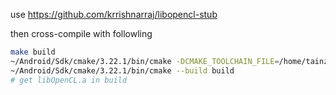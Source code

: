 use https://github.com/krrishnarraj/libopencl-stub

then cross-compile with followling
```bash
make build
~/Android/Sdk/cmake/3.22.1/bin/cmake -DCMAKE_TOOLCHAIN_FILE=/home/tainzhi/Android/Sdk/ndk/27.2.12479018/build/cmake/android.toolchain.cmake -DANDROID_ABI="arm64-v8a"  -DANDROID_NATIVE_API_LEVEL=34 -S . -B build
~/Android/Sdk/cmake/3.22.1/bin/cmake --build build
# get libOpenCL.a in build
```